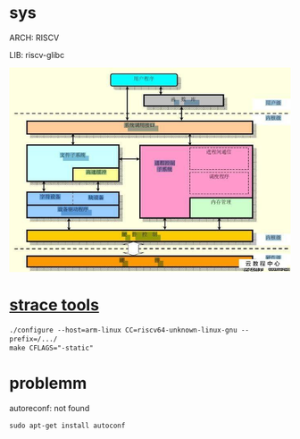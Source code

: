 # sys

ARCH: RISCV

LIB: riscv-glibc

![syscall](https://github.com/H-Y-B/sys/blob/main/images/sys.jpeg)



# [strace tools](https://strace.io/)

```
./configure --host=arm-linux CC=riscv64-unknown-linux-gnu --prefix=/.../
make CFLAGS="-static"
```



# problemm

autoreconf: not found

```
sudo apt-get install autoconf
```

